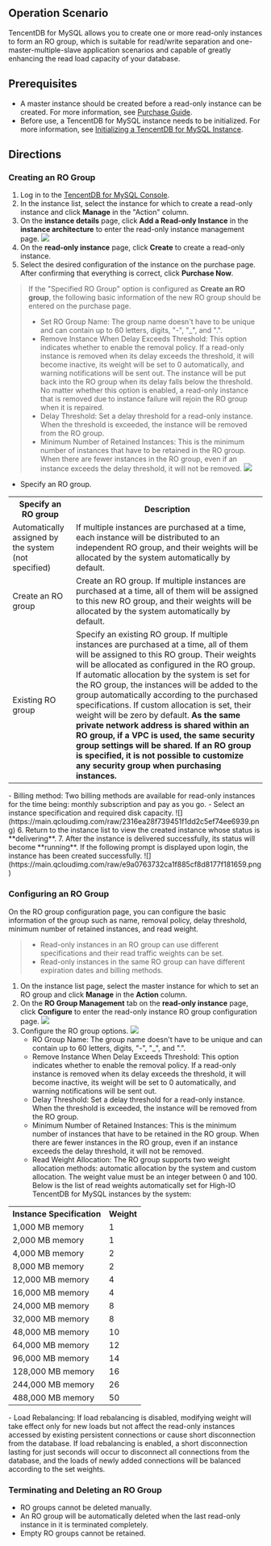 ## Operation Scenario
TencentDB for MySQL allows you to create one or more read-only instances to form an RO group, which is suitable for read/write separation and one-master-multiple-slave application scenarios and capable of greatly enhancing the read load capacity of your database.

## Prerequisites
- A master instance should be created before a read-only instance can be created. For more information, see [Purchase Guide](https://intl.cloud.tencent.com/document/product/236/5160).
- Before use, a TencentDB for MySQL instance needs to be initialized. For more information, see [Initializing a TencentDB for MySQL Instance](http://intl.cloud.tencent.com/document/product/236/3128).

## Directions

### Creating an RO Group
1. Log in to the [TencentDB for MySQL Console](https://console.cloud.tencent.com/cdb/).
2. In the instance list, select the instance for which to create a read-only instance and click **Manage** in the "Action" column.
3. On the **instance details** page, click **Add a Read-only Instance** in the **instance architecture** to enter the read-only instance management page.
![](https://main.qcloudimg.com/raw/83e817ae1b9205d6cdf061684f7d3c12.png)
4. On the **read-only instance** page, click **Create** to create a read-only instance.
5. Select the desired configuration of the instance on the purchase page. After confirming that everything is correct, click **Purchase Now**.
>If the "Specified RO Group" option is configured as **Create an RO group**, the following basic information of the new RO group should be entered on the purchase page.
>- Set RO Group Name: The group name doesn't have to be unique and can contain up to 60 letters, digits, "-", "_", and ".".
>- Remove Instance When Delay Exceeds Threshold: This option indicates whether to enable the removal policy. If a read-only instance is removed when its delay exceeds the threshold, it will become inactive, its weight will be set to 0 automatically, and warning notifications will be sent out. The instance will be put back into the RO group when its delay falls below the threshold. No matter whether this option is enabled, a read-only instance that is removed due to instance failure will rejoin the RO group when it is repaired.
>- Delay Threshold: Set a delay threshold for a read-only instance. When the threshold is exceeded, the instance will be removed from the RO group.
>- Minimum Number of Retained Instances: This is the minimum number of instances that have to be retained in the RO group. When there are fewer instances in the RO group, even if an instance exceeds the delay threshold, it will not be removed.
> ![](https://main.qcloudimg.com/raw/080eae0860b13115d0151f4414c4b63a.png)
>
 - Specify an RO group.
 <table>
  <tr>
    <th width="25%">Specify an RO group</th>
    <th width="75%">Description</th>
  </tr>
  <tr>
    <td>Automatically assigned by the system (not specified)</td>
    <td>If multiple instances are purchased at a time, each instance will be distributed to an independent RO group, and their weights will be allocated by the system automatically by default.</td>
  </tr>
  <tr>
    <td>Create an RO group</td>
    <td>Create an RO group. If multiple instances are purchased at a time, all of them will be assigned to this new RO group, and their weights will be allocated by the system automatically by default.</td>
  </tr>
  <tr>
    <td>Existing RO group</td>
    <td>Specify an existing RO group. If multiple instances are purchased at a time, all of them will be assigned to this RO group. Their weights will be allocated as configured in the RO group. If automatic allocation by the system is set for the RO group, the instances will be added to the group automatically according to the purchased specifications. If custom allocation is set, their weight will be zero by default. <b>As the same private network address is shared within an RO group, if a VPC is used, the same security group settings will be shared. If an RO group is specified, it is not possible to customize any security group when purchasing instances.</b></td>
  </tr>
</table>
 - Billing method: Two billing methods are available for read-only instances for the time being: monthly subscription and pay as you go.
 - Select an instance specification and required disk capacity.
![](https://main.qcloudimg.com/raw/2316ea28f739451f1dd2c5ef74ee6939.png)
6. Return to the instance list to view the created instance whose status is **delivering**.
7. After the instance is delivered successfully, its status will become **running**. If the following prompt is displayed upon login, the instance has been created successfully.
![](https://main.qcloudimg.com/raw/e9a0763732ca1f885cf8d8177f181659.png)


### Configuring an RO Group
On the RO group configuration page, you can configure the basic information of the group such as name, removal policy, delay threshold, minimum number of retained instances, and read weight.
>
>- Read-only instances in an RO group can use different specifications and their read traffic weights can be set.
>- Read-only instances in the same RO group can have different expiration dates and billing methods.
>
1. On the instance list page, select the master instance for which to set an RO group and click **Manage** in the **Action** column.
2. On the **RO Group Management** tab on the **read-only instance** page, click **Configure** to enter the read-only instance RO group configuration page.
![](https://main.qcloudimg.com/raw/f03a6fc7e5460181e1e933157b4922cb.png)
3. Configure the RO group options.
![](https://main.qcloudimg.com/raw/94a42aa7ed813d8ba68560c40749998f.png)
   - RO Group Name: The group name doesn't have to be unique and can contain up to 60 letters, digits, "-", "_", and ".".
   - Remove Instance When Delay Exceeds Threshold: This option indicates whether to enable the removal policy. If a read-only instance is removed when its delay exceeds the threshold, it will become inactive, its weight will be set to 0 automatically, and warning notifications will be sent out.
   - Delay Threshold: Set a delay threshold for a read-only instance. When the threshold is exceeded, the instance will be removed from the RO group.
   - Minimum Number of Retained Instances: This is the minimum number of instances that have to be retained in the RO group. When there are fewer instances in the RO group, even if an instance exceeds the delay threshold, it will not be removed.
   - Read Weight Allocation: The RO group supports two weight allocation methods: automatic allocation by the system and custom allocation. The weight value must be an integer between 0 and 100. Below is the list of read weights automatically set for High-IO TencentDB for MySQL instances by the system:
<table>
  <tr>
    <th>Instance Specification</th>
    <th>Weight</th>
  </tr>
  <tr>
		<td>1,000 MB memory</td>
		<td>1</td>
  </tr>
  <tr>
		<td>2,000 MB memory</td>
		<td>1</td>
  </tr>
  <tr>
		<td>4,000 MB memory</td>
		<td>2</td>
  </tr>
	  <tr>
		<td>8,000 MB memory</td>
		<td>2</td>
  </tr>
	  <tr>
		<td>12,000 MB memory</td>
		<td>4</td>
  </tr>
	  <tr>
		<td>16,000 MB memory</td>
		<td>4</td>
  </tr>
	  <tr>
		<td>24,000 MB memory</td>
		<td>8</td>
  </tr>
	  <tr>
		<td>32,000 MB memory</td>
		<td>8</td>
  </tr>
	  <tr>
		<td>48,000 MB memory</td>
		<td>10</td>
  </tr>
	  <tr>
		<td>64,000 MB memory</td>
		<td>12</td>
  </tr>
	  <tr>
		<td>96,000 MB memory</td>
		<td>14</td>
  </tr>
	  <tr>
		<td>128,000 MB memory</td>
		<td>16</td>
  </tr>
	  <tr>
		<td>244,000 MB memory</td>
		<td>26</td>
  </tr>  <tr>
		<td>488,000 MB memory</td>
		<td>50</td>
  </tr>
</table> 
 - Load Rebalancing:
 If load rebalancing is disabled, modifying weight will take effect only for new loads but not affect the read-only instances accessed by existing persistent connections or cause short disconnection from the database.
  If load rebalancing is enabled, a short disconnection lasting for just seconds will occur to disconnect all connections from the database, and the loads of newly added connections will be balanced according to the set weights.

### Terminating and Deleting an RO Group
- RO groups cannot be deleted manually.
- An RO group will be automatically deleted when the last read-only instance in it is terminated completely.
- Empty RO groups cannot be retained.
